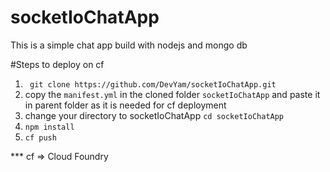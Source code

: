# socketIoChatApp

This is a simple chat app build with nodejs and mongo db

#Steps to deploy on cf
1. ``` git clone https://github.com/DevYam/socketIoChatApp.git```
2. copy the ```manifest.yml``` in the cloned folder ```socketIoChatApp``` and paste it in parent folder as it is needed for cf deployment 
3.  change your directory to socketIoChatApp ```cd socketIoChatApp```
3. ``` npm install ```
4. ``` cf push ```



*** cf => Cloud Foundry
